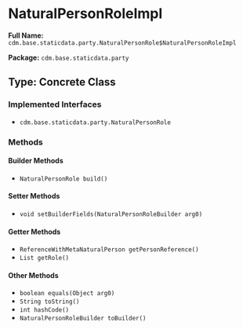 # NaturalPersonRoleImpl

**Full Name:** `cdm.base.staticdata.party.NaturalPersonRole$NaturalPersonRoleImpl`

**Package:** `cdm.base.staticdata.party`

## Type: Concrete Class

### Implemented Interfaces

- `cdm.base.staticdata.party.NaturalPersonRole`

### Methods

#### Builder Methods

- `NaturalPersonRole build()`

#### Setter Methods

- `void setBuilderFields(NaturalPersonRoleBuilder arg0)`

#### Getter Methods

- `ReferenceWithMetaNaturalPerson getPersonReference()`
- `List getRole()`

#### Other Methods

- `boolean equals(Object arg0)`
- `String toString()`
- `int hashCode()`
- `NaturalPersonRoleBuilder toBuilder()`

